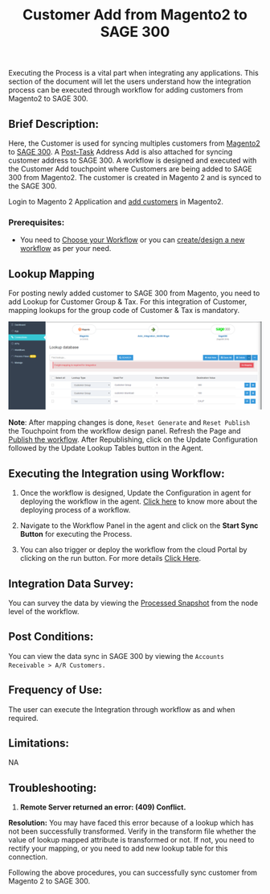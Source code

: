 ﻿---
title: "Customer Add from Magento2 to SAGE 300"
toc: true
tag: developers
category: "Integration"
menus: 
    sagemagentointegration:
        title: "Customer Add"
        icon: fa fa-wpexplorer
        identifier: sage300magecustomeradd
---

Executing the Process is a vital part when integrating any applications. This section of the document will let the users understand how the integration process can be executed through workflow for adding customers from Magento2 to SAGE  300.

## Brief Description:

Here, the Customer is used for syncing multiples customers from [Magento2](/connectors/Magento2/) to [SAGE 300](/connectors/sage300/). A [Post-Task](/transformation/handling-dependent-data/) Address Add is also attached for syncing customer address to SAGE 300. A workflow is designed and executed with the Customer Add touchpoint where Customers are being added to SAGE 300 from Magento2. The customer is created in Magento 2 and is synced to the SAGE 300.

Login to Magento 2 Application and [add customers](https://docs.magento.com/m2/ce/user_guide/customers/account-create.html) in Magento2.

### Prerequisites: 

- You need to [Choose your Workflow](/workflow/steps-to-choose-your-workflow/) or you can [create/design a new workflow](/workflow/steps-to-create-your-first-workflow/) as per your need.


## Lookup Mapping 

For posting newly added customer to SAGE 300 from Magento, you need to add Lookup for Customer Group & Tax. For this integration of Customer, mapping lookups for the group code of Customer & Tax is mandatory.

![custadd2](\staticfiles\integration\Sage300-Magento\custadd2.png)

**Note**: After mapping changes is done, `Reset Generate` and `Reset Publish` the Touchpoint from the workflow design panel. Refresh the Page and [Publish the workflow](/workflow/deploying-and-executing/#publishing-a-workflow). After Republishing, click on the Update Configuration followed by the Update Lookup Tables button in the Agent.

## Executing the Integration using Workflow:

1.	Once the workflow is designed, Update the Configuration in agent for deploying the workflow in the agent. [Click here](/workflow/deploying-and-executing/) to know more about the deploying process of a workflow.

2.	Navigate to the Workflow Panel in the agent and click on the **Start Sync Button** for executing the Process.

3. You can also trigger or deploy the workflow from the cloud Portal by clicking on the run button. For more details [Click Here](/workflow/steps-to-create-your-first-workflow/#steps-to-workflow-creation).

## Integration Data Survey:

You can survey the data by viewing the [Processed Snapshot](/workflow/list-of-snapshot/) from the node level of the workflow.


## Post Conditions:
You can view the data sync in SAGE 300 by viewing the `Accounts Receivable > A/R Customers.`


## Frequency of Use:

The user can execute the Integration through workflow as and when required. 

## Limitations:
NA

## Troubleshooting:

1.	**Remote Server returned an error: (409) Conflict.**

**Resolution:** You may have faced this error because of a lookup which has not been successfully transformed. Verify in the transform file whether the value of lookup mapped attribute is transformed or not. If not, you need to rectify your mapping, or you need to add new lookup table for this connection.

Following the above procedures, you can successfully sync customer from Magento 2 to SAGE 300.





